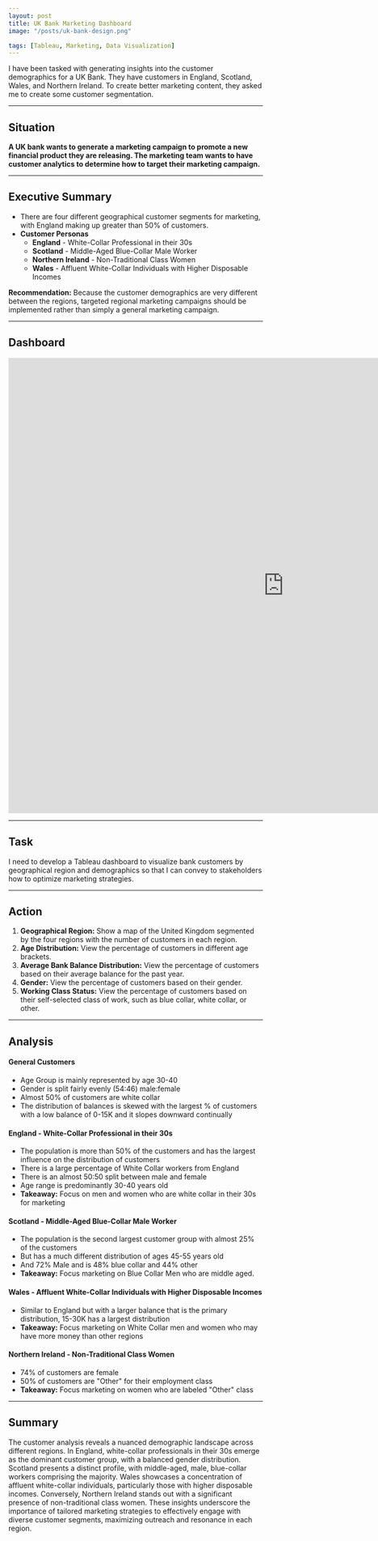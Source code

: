 ```yaml
---
layout: post
title: UK Bank Marketing Dashboard
image: "/posts/uk-bank-design.png"

tags: [Tableau, Marketing, Data Visualization]
---
```


I have been tasked with generating insights into the customer demographics for a UK Bank. They have customers in England, Scotland, Wales, and Northern Ireland. To create better marketing content, they asked me to create some customer segmentation.

---

## Situation

**A UK bank wants to generate a marketing campaign to promote a new financial product they are releasing. The marketing team wants to have customer analytics to determine how to target their marketing campaign.**

---

## Executive Summary

- There are four different geographical customer segments for marketing, with England making up greater than 50% of customers.
- **Customer Personas**
    - **England** - White-Collar Professional in their 30s
    - **Scotland** - Middle-Aged Blue-Collar Male Worker
    - **Northern Ireland** - Non-Traditional Class Women
    - **Wales** - Affluent White-Collar Individuals with Higher Disposable Incomes
    
**Recommendation:** Because the customer demographics are very different between the regions, targeted regional marketing campaigns should be implemented rather than simply a general marketing campaign.

---

## Dashboard

<iframe seamless frameborder="0" src="https://public.tableau.com/views/UKBankAnalysis_17107761108470/UKBankCustomerAnalysis?:embed=yes&:display_count=yes&:showVizHome=no" width = '1090' height = '900'></iframe>

---

## Task
I need to develop a Tableau dashboard to visualize bank customers by geographical region and demographics so that I can convey to stakeholders how to optimize marketing strategies.

---

## Action

1. **Geographical Region:** Show a map of the United Kingdom segmented by the four regions with the number of customers in each region.
2. **Age Distribution:** View the percentage of customers in different age brackets.
3. **Average Bank Balance Distribution:** View the percentage of customers based on their average balance for the past year.
4. **Gender:** View the percentage of customers based on their gender.
5. **Working Class Status:** View the percentage of customers based on their self-selected class of work, such as blue collar, white collar, or other.

---

## Analysis

#### General Customers
- Age Group is mainly represented by age 30-40
- Gender is split fairly evenly (54:46) male:female
- Almost 50% of customers are white collar
- The distribution of balances is skewed with the largest % of customers with a low balance of 0-15K and it slopes downward continually

#### England - White-Collar Professional in their 30s 
- The population is more than 50% of the customers and has the largest influence on the distribution of customers
- There is a large percentage of White Collar workers from England
- There is an almost 50:50 split between male and female
- Age range is predominantly 30-40 years old
- **Takeaway:** Focus on men and women who are white collar in their 30s for marketing

#### Scotland - Middle-Aged Blue-Collar Male Worker
- The population is the second largest customer group with almost 25% of the customers
- But has a much different distribution of ages 45-55 years old
- And 72% Male and is 48% blue collar and 44% other
- **Takeaway:** Focus marketing on Blue Collar Men who are middle aged.

#### Wales - Affluent White-Collar Individuals with Higher Disposable Incomes 
- Similar to England but with a larger balance that is the primary distribution, 15-30K has a largest distribution
- **Takeaway:** Focus marketing on White Collar men and women who may have more money than other regions

#### Northern Ireland - Non-Traditional Class Women
- 74% of customers are female
- 50% of customers are "Other" for their employment class
- **Takeaway:** Focus marketing on women who are labeled "Other" class

___

## Summary

The customer analysis reveals a nuanced demographic landscape across different regions. In England, white-collar professionals in their 30s emerge as the dominant customer group, with a balanced gender distribution. Scotland presents a distinct profile, with middle-aged, male, blue-collar workers comprising the majority. Wales showcases a concentration of affluent white-collar individuals, particularly those with higher disposable incomes. Conversely, Northern Ireland stands out with a significant presence of non-traditional class women. These insights underscore the importance of tailored marketing strategies to effectively engage with diverse customer segments, maximizing outreach and resonance in each region.


